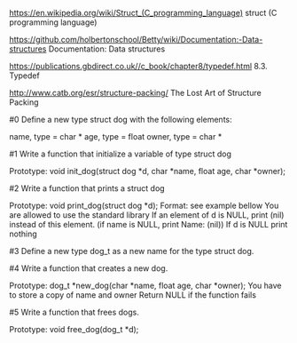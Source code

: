 https://en.wikipedia.org/wiki/Struct_(C_programming_language) struct (C programming language)

https://github.com/holbertonschool/Betty/wiki/Documentation:-Data-structures Documentation: Data structures

https://publications.gbdirect.co.uk//c_book/chapter8/typedef.html 8.3. Typedef

http://www.catb.org/esr/structure-packing/ The Lost Art of Structure Packing

#0 Define a new type struct dog with the following elements:

name, type = char *
age, type = float
owner, type = char *

#1 Write a function that initialize a variable of type struct dog

Prototype: void init_dog(struct dog *d, char *name, float age, char *owner);

#2 Write a function that prints a struct dog

Prototype: void print_dog(struct dog *d);
Format: see example bellow
You are allowed to use the standard library
If an element of d is NULL, print (nil) instead of this element. (if name is NULL, print Name: (nil))
If d is NULL print nothing

#3 Define a new type dog_t as a new name for the type struct dog.

#4 Write a function that creates a new dog.

Prototype: dog_t *new_dog(char *name, float age, char *owner);
You have to store a copy of name and owner
Return NULL if the function fails

#5 Write a function that frees dogs.

Prototype: void free_dog(dog_t *d);

